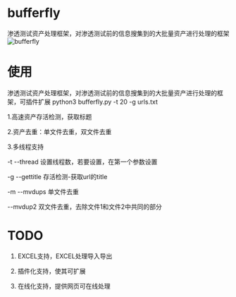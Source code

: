 # bufferfly
渗透测试资产处理框架，对渗透测试前的信息搜集到的大批量资产进行处理的框架
![bufferfly](https://github.com/dropwiki/bufferfly/blob/master/bufferfly.png)
# 使用
渗透测试资产处理框架，对渗透测试前的信息搜集到的大批量资产进行处理的框架，可插件扩展 
python3 bufferfly.py -t 20 -g urls.txt 

1.高速资产存活检测，获取标题

2.资产去重：单文件去重，双文件去重

3.多线程支持

-t   --thread   设置线程数，若要设置，在第一个参数设置

-g   --gettitle 存活检测-获取url的title

-m   --mvdups   单文件去重

--mvdup2        双文件去重，去除文件1和文件2中共同的部分
  
# TODO
1. EXCEL支持，EXCEL处理导入导出

2. 插件化支持，使其可扩展

3. 在线化支持，提供网页可在线处理
